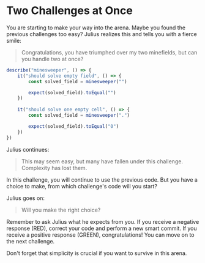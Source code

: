 # Two Challenges at Once

You are starting to make your way into the arena. Maybe you found the previous challenges too easy? Julius realizes this and tells you with a fierce smile:

> Congratulations, you have triumphed over my two minefields, but can you handle two at once?

```typescript
describe("minesweeper", () => {
    it("should solve empty field", () => {
        const solved_field = minesweeper("")

        expect(solved_field).toEqual("")
    })
    
    it("should solve one empty cell", () => {
        const solved_field = minesweeper(".")

        expect(solved_field).toEqual("0")
    })
})
```

Julius continues:

> This may seem easy, but many have fallen under this challenge. Complexity has lost them.

In this challenge, you will continue to use the previous code. But you have a choice to make, from which challenge's code will you start?

Julius goes on:

> Will you make the right choice?

Remember to ask Julius what he expects from you. If you receive a negative response (RED), correct your code and perform a new smart commit. If you receive a positive response (GREEN), congratulations! You can move on to the next challenge.

Don't forget that simplicity is crucial if you want to survive in this arena.